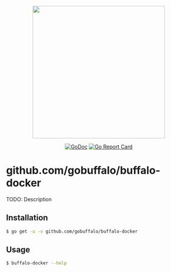 <p align="center"><img src="https://github.com/gobuffalo/buffalo/blob/master/logo.svg" width="360"></p>

<p align="center">
<a href="https://godoc.org/github.com/gobuffalo/buffalo-docker"><img src="https://godoc.org/github.com/gobuffalo/buffalo-docker?status.svg" alt="GoDoc" /></a>
<a href="https://goreportcard.com/report/github.com/gobuffalo/buffalo-docker"><img src="https://goreportcard.com/badge/github.com/gobuffalo/buffalo-docker" alt="Go Report Card" /></a>
</p>

# github.com/gobuffalo/buffalo-docker

TODO: Description

## Installation

```bash
$ go get -u -v github.com/gobuffalo/buffalo-docker
```

## Usage

```bash
$ buffalo-docker --help
```

